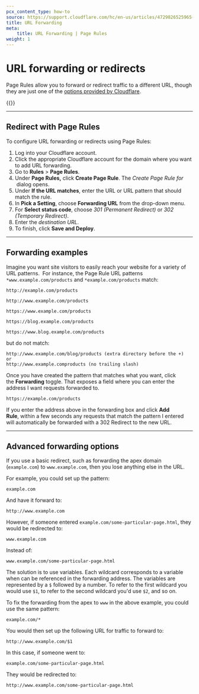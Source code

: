 ```yaml
---
pcx_content_type: how-to
source: https://support.cloudflare.com/hc/en-us/articles/4729826525965-Configuring-URL-forwarding-or-redirects-with-Page-Rules
title: URL Forwarding 
meta:
    title: URL Forwarding | Page Rules
weight: 1
---
```


# URL forwarding or redirects

Page Rules allow you to forward or redirect traffic to a different URL, though they are just one of the [options provided by Cloudflare](/fundamentals/concepts/redirects/).

{{<render file="_page-rule-proxied-dns-warning">}}

---

## Redirect with Page Rules

To configure URL forwarding or redirects using Page Rules:

1.  Log into your Cloudflare account.
2.  Click the appropriate Cloudflare account for the domain where you want to add URL forwarding.
3.  Go to **Rules** > **Page Rules**.
4.  Under **Page Rules,** click **Create Page Rule**. The _Create Page Rule for <your domain>_ dialog opens.
5.  Under **If the URL matches**, enter the URL or URL pattern that should match the rule. 
6.  In **Pick a Setting**, choose **Forwarding URL** from the drop-down menu.
7.  For **Select status code**, choose _301 (Permanent Redirect)_ or _302 (Temporary Redirect)_.
8.  Enter the _destination URL_.
9.  To finish, click **Save and Deploy**.

___

## Forwarding examples

Imagine you want site visitors to easily reach your website for a variety of URL patterns.  For instance, the Page Rule URL patterns `*www.example.com/products` and `*example.com/products` match:

```
http://example.com/products

http://www.example.com/products

https://www.example.com/products

https://blog.example.com/products

https://www.blog.example.com/products
```

but do not match:

```
http://www.example.com/blog/products (extra directory before the +)  
or
http://www.example.comproducts (no trailing slash)
```

Once you have created the pattern that matches what you want, click the **Forwarding** toggle. That exposes a field where you can enter the address I want requests forwarded to.

```
https://example.com/products
```

If you enter the address above in the forwarding box and click **Add Rule**, within a few seconds any requests that match the pattern I entered will automatically be forwarded with a 302 Redirect to the new URL.

___

## Advanced forwarding options

If you use a basic redirect, such as forwarding the apex domain (`example.com`) to `www.example.com`, then you lose anything else in the URL.

For example, you could set up the pattern:

```
example.com
```

And have it forward to:

```
http://www.example.com
```

However, if someone entered `example.com/some-particular-page.html`, they would be redirected to:

```
www.example.com
```

Instead of:

```
www.example.com/some-particular-page.html
```

The solution is to use variables. Each wildcard corresponds to a variable when can be referenced in the forwarding address. The variables are represented by a `$` followed by a number. To refer to the first wildcard you would use `$1`, to refer to the second wildcard you'd use `$2`, and so on.

To fix the forwarding from the apex to `www` in the above example, you could use the same pattern:

```
example.com/*
```

You would then set up the following URL for traffic to forward to:

```
http://www.example.com/$1
```

In this case, if someone went to:

```
example.com/some-particular-page.html
```

They would be redirected to:

```
http://www.example.com/some-particular-page.html
```

